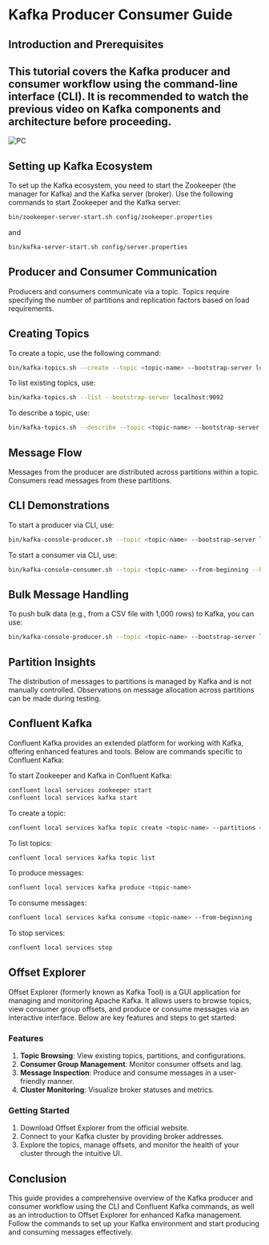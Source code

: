 # Kafka Producer Consumer Guide

## Introduction and Prerequisites

This tutorial covers the Kafka producer and consumer workflow using the command-line interface (CLI). It is recommended to watch the previous video on Kafka components and architecture before proceeding.
---

![PC](https://github.com/user-attachments/assets/b74d6009-b79c-4831-9c49-126b82af9b20)

## Setting up Kafka Ecosystem

To set up the Kafka ecosystem, you need to start the Zookeeper (the manager for Kafka) and the Kafka server (broker). Use the following commands to start Zookeeper and the Kafka server:

```bash
bin/zookeeper-server-start.sh config/zookeeper.properties
```

and

```bash
bin/kafka-server-start.sh config/server.properties
```

## Producer and Consumer Communication

Producers and consumers communicate via a topic. Topics require specifying the number of partitions and replication factors based on load requirements.

## Creating Topics

To create a topic, use the following command:

```bash
bin/kafka-topics.sh --create --topic <topic-name> --bootstrap-server localhost:9092 --partitions <num-partitions> --replication-factor <replication-factor>
```

To list existing topics, use:

```bash
bin/kafka-topics.sh --list --bootstrap-server localhost:9092
```

To describe a topic, use:

```bash
bin/kafka-topics.sh --describe --topic <topic-name> --bootstrap-server localhost:9092
```

## Message Flow

Messages from the producer are distributed across partitions within a topic. Consumers read messages from these partitions.

## CLI Demonstrations

To start a producer via CLI, use:

```bash
bin/kafka-console-producer.sh --topic <topic-name> --bootstrap-server localhost:9092
```

To start a consumer via CLI, use:

```bash
bin/kafka-console-consumer.sh --topic <topic-name> --from-beginning --bootstrap-server localhost:9092
```

## Bulk Message Handling

To push bulk data (e.g., from a CSV file with 1,000 rows) to Kafka, you can use:

```bash
bin/kafka-console-producer.sh --topic <topic-name> --bootstrap-server localhost:9092 < /path/to/your/file.csv
```

## Partition Insights

The distribution of messages to partitions is managed by Kafka and is not manually controlled. Observations on message allocation across partitions can be made during testing.

## Confluent Kafka

Confluent Kafka provides an extended platform for working with Kafka, offering enhanced features and tools. Below are commands specific to Confluent Kafka:

To start Zookeeper and Kafka in Confluent Kafka:

```bash
confluent local services zookeeper start
confluent local services kafka start
```

To create a topic:

```bash
confluent local services kafka topic create <topic-name> --partitions <num-partitions> --replication-factor <replication-factor>
```

To list topics:

```bash
confluent local services kafka topic list
```

To produce messages:

```bash
confluent local services kafka produce <topic-name>
```

To consume messages:

```bash
confluent local services kafka consume <topic-name> --from-beginning
```

To stop services:

```bash
confluent local services stop
```

## Offset Explorer

Offset Explorer (formerly known as Kafka Tool) is a GUI application for managing and monitoring Apache Kafka. It allows users to browse topics, view consumer group offsets, and produce or consume messages via an interactive interface. Below are key features and steps to get started:

### Features

1. **Topic Browsing**: View existing topics, partitions, and configurations.
2. **Consumer Group Management**: Monitor consumer offsets and lag.
3. **Message Inspection**: Produce and consume messages in a user-friendly manner.
4. **Cluster Monitoring**: Visualize broker statuses and metrics.

### Getting Started

1. Download Offset Explorer from the official website.
2. Connect to your Kafka cluster by providing broker addresses.
3. Explore the topics, manage offsets, and monitor the health of your cluster through the intuitive UI.

## Conclusion

This guide provides a comprehensive overview of the Kafka producer and consumer workflow using the CLI and Confluent Kafka commands, as well as an introduction to Offset Explorer for enhanced Kafka management. Follow the commands to set up your Kafka environment and start producing and consuming messages effectively.
